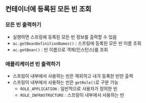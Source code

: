 ## 컨테이너에 등록된 모든 빈 조회

### 모든 빈 출력하기
- 실행하면 스프링에 등록된 모든 빈 정보를 출력할 수 있음
- ``ac.getBeanDefinitionNames()`` : 스프링에 등록된 모든 빈 이름 조회
- ``ac.getBean()`` : 빈 이름으로 객체(인스턴스)를 조회

### 애플리케이션 빈 출력하기
- 스프링이 내부에서 사용하는 빈은 제외하고 내가 등록한 빈만 출력
- 스프링이 내부에서 사용하는 빈은 ``getRole()``로 구분 가능
    - ``ROLE_APPLICATION`` : 일반적으로 사용자가 정의한 빈
    - ``ROLE_INFRASTRUCTURE`` : 스프링이 내부에서 사용하는 빈